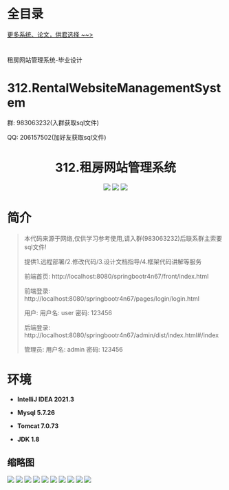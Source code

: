 # 全目录

[更多系统、论文，供君选择 ~~>](https://www.bitwise.net.cn)
# 
租房网站管理系统-毕业设计


# 312.RentalWebsiteManagementSystem

<p>群: 983063232(入群获取sql文件)</p>
<p>QQ: 206157502(加好友获取sql文件)</p>

<p><h1 align="center">312.租房网站管理系统</h1></p>


<p align="center">
	<img src="https://img.shields.io/badge/jdk-1.8-orange.svg"/>
    <img src="https://img.shields.io/badge/springBoot-5.x-lightgrey.svg"/>
    <img src="https://img.shields.io/badge/vue-3.x-blue.svg"/>
</p>

# 简介

> 本代码来源于网络,仅供学习参考使用,请入群(983063232)后联系群主索要sql文件!
>
> 提供1.远程部署/2.修改代码/3.设计文档指导/4.框架代码讲解等服务
>
> 前端首页: http://localhost:8080/springbootr4n67/front/index.html
>
> 前端登录: http://localhost:8080/springbootr4n67/pages/login/login.html
>
> 用户: 用户名: user 密码: 123456
>
> 后端登录: http://localhost:8080/springbootr4n67/admin/dist/index.html#/index
>
> 管理员: 用户名: admin 密码: 123456



# 环境

- <b>IntelliJ IDEA 2021.3</b>

- <b>Mysql 5.7.26</b>

- <b>Tomcat 7.0.73</b>

- <b>JDK 1.8</b>

## 缩略图

![](https://bitwise.oss-cn-heyuan.aliyuncs.com/2024/9/10/b45172d2-a966-4189-80d8-d073e33bd7ec.png)
![](https://bitwise.oss-cn-heyuan.aliyuncs.com/2024/9/10/71ec7c90-8f35-458c-97d6-594a25f10d96.png)
![](https://bitwise.oss-cn-heyuan.aliyuncs.com/2024/9/10/eebff019-8371-4708-80eb-db0e214b5927.png)
![](https://bitwise.oss-cn-heyuan.aliyuncs.com/2024/9/10/f498313d-53ae-4316-bded-06d7e86a20cc.png)
![](https://bitwise.oss-cn-heyuan.aliyuncs.com/2024/9/10/8181c66d-5307-43e0-9d25-58952448c293.png)
![](https://bitwise.oss-cn-heyuan.aliyuncs.com/2024/9/10/aad04ecc-f2ad-4c26-91d6-af013476e3ba.png)
![](https://bitwise.oss-cn-heyuan.aliyuncs.com/2024/9/10/80fe082a-ad89-4ac6-91a0-d13a8bcf7690.png)
![](https://bitwise.oss-cn-heyuan.aliyuncs.com/2024/9/10/353b4a2c-0d3c-4734-9453-3ab7350b955d.png)
![](https://bitwise.oss-cn-heyuan.aliyuncs.com/2024/9/10/b82233ef-9093-489a-8e2c-9d65a4147cf2.png)
![](https://bitwise.oss-cn-heyuan.aliyuncs.com/2024/9/10/c065504a-0c88-4358-bcf7-24350a9b235a.png)


